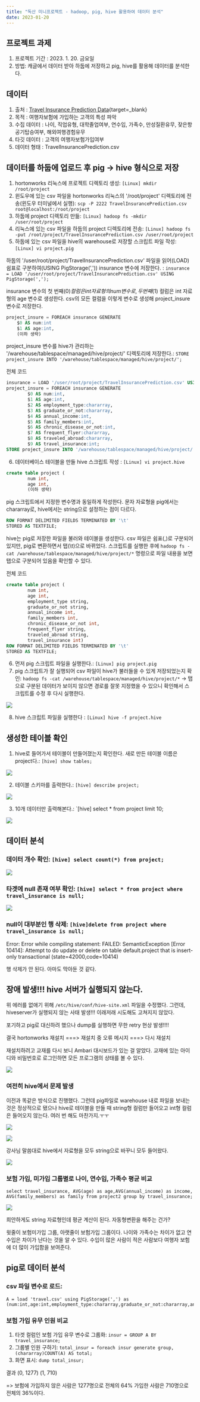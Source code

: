 ```yaml
---
title: "독산 미니프로젝트 - hadoop, pig, hive 활용하여 데이터 분석"
date: 2023-01-20
---
```


## 프로젝트 과제

1. 프로젝트 기간 : 2023. 1. 20. 금요일
2. 방법: 캐글에서 데이터 받아 하둡에 저장하고 pig, hive를 활용해 데이터를 분석한다.

## 데이터

1. 출처 : [Travel Insurance Prediction Data](https://www.kaggle.com/datasets/tejashvi14/travel-insurance-prediction-data?resource=download){target=_blank}
2. 목적 : 여행자보험에 가입하는 고객의 특성 파악
3. 수집 데이터 : 나이, 직업유형, 대학졸업여부, 연수입, 가족수, 만성질환유무, 잦은항공기탑승여부, 해외여행경험유무
4. 타깃 데이터 : 고객의 여행자보험가입여부
5. 데이터 형태 : TravelInsurancePrediction.csv

## 데이터를 하둡에 업로드 후 pig -> hive 형식으로 저장

1. hortonworks 리눅스에 프로젝트 디렉토리 생성: `[Linux] mkdir /root/project` 
2. 윈도우에 있는 csv 파일을 hortonworks 리눅스의 '/root/project' 디렉토리에 전송(윈도우 터미널에서 실행): `scp -P 2222 TravelInsurancePrediction.csv root@localhost:/root/project`
3. 하둡에 project 디렉토리 만듦: `[Linux] hadoop fs -mkdir /user/root/project`
4. 리눅스에 있는 csv 파일을 하둡의 project 디렉토리에  전송: `[Linux] hadoop fs -put /root/project/TravelInsurancePrediction.csv /user/root/project`
5. 하둡에 있는 csv 파일을 hive의 warehouse로 저장할 스크립트 파일 작성: `[Linux] vi project.pig`

하둡의 '/user/root/project/TravelInsurancePrediction.csv' 파일을 읽어(LOAD) 쉼표로 구분하여(USING PigStorage(',')) insurance 변수에 저장한다. : `insurance = LOAD '/user/root/project/TravelInsurancePrediction.csv' USING PigStorage(',');`

insurance 변수의 첫 번째($0) 컬럼은 int 자료형의 num 변수로, 두 번째($1) 컬럼은 int 자료형의 age 변수로 생성한다. csv의 모든 컬럼을 이렇게 변수로 생성해 project_insure 변수로 저장한다.

```sql
project_insure = FOREACH insurance GENERATE 
    $0 AS num:int 
    $1 AS age:int,
    (이하 생략)
```

project_insure 변수를 hive가 관리하는 '/warehouse/tablespace/managed/hive/project/' 디렉토리에 저장한다.: `STORE project_insure INTO '/warehouse/tablespace/managed/hive/project/';`


전체 코드

```sql
insurance = LOAD '/user/root/project/TravelInsurancePrediction.csv' USING PigStorage(',');
project_insure = FOREACH insurance GENERATE
        $0 AS num:int,
        $1 AS age:int,
        $2 AS employment_type:chararray,
        $3 AS graduate_or_not:chararray,
        $4 AS annual_income:int,
        $5 AS family_members:int,
        $6 AS chronic_disease_or_not:int,
        $7 AS frequent_flyer:chararray,
        $8 AS traveled_abroad:chararray,
        $9 AS travel_insurance:int;
STORE project_insure INTO '/warehouse/tablespace/managed/hive/project/';
```

6. 데이터베이스 테이블을 만들 hive 스크립트 작성 : `[Linux] vi project.hive`

```sql
create table project (
        num int,
        age int,
        (이하 생략)
```

pig 스크립트에서 지정한 변수명과 동일하게 작성한다. 문자 자료형을 pig에서는 chararray로, hive에서는 string으로 설정하는 점이 다르다. 

```sql
ROW FORMAT DELIMITED FIELDS TERMINATED BY '\t'
STORED AS TEXTFILE;
```

hive는 pig로 저장한 파일을 불러와 테이블을 생성한다. csv 파일은 쉼표(,)로 구분되어 있지만, pig로 변환하면서 탭(\t)으로 바뀌었다. 스크립트를 실행한 후에 `hadoop fs -cat /warehouse/tablespace/managed/hive/project/*` 명령으로 파일 내용을 보면 탭으로 구분되어 있음을 확인할 수 있다.

전체 코드

```sql
create table project (
        num int,
        age int,
        employment_type string,
        graduate_or_not string,
        annual_income int,
        family_members int,
        chronic_disease_or_not int,
        frequent_flyer string,
        traveled_abroad string,
        travel_insurance int)
ROW FORMAT DELIMITED FIELDS TERMINATED BY '\t'
STORED AS TEXTFILE;
```

6. 먼저 pig 스크립트 파일을 실행한다.: `[Linux] pig project.pig`
7. pig 스크립트가 잘 실행되어 csv 파일이 hive가 불러들을 수 있게 저장되었는지 확인: `hadoop fs -cat /warehouse/tablespace/managed/hive/project/*` -> 탭으로 구분된 데이터가 보이지 않으면 경로를 잘못 지정했을 수 있으니 확인해서 스크립트를 수정 후 다시 실행한다.

![](images/hadoop01.png)

8. hive 스크립트 파일을 실행한다 : `[Linux] hive -f project.hive`

## 생성한 테이블 확인

1. hive로 들어가서 테이블이 만들어졌는지 확인한다. 새로 만든 테이블 이름은 project다.: `[hive] show tables;`

![](images/hadoop02.png)

2. 테이블 스키마를 출력한다.: `[hive] describe project;`

![](images/hadoop03.png)

3. 10개 데이터만 출력해본다.: `[hive] select * from project limit 10;

![](images/hadoop04.png)

## 데이터 분석

### 데이터 개수 확인: `[hive] select count(*) from project;`

![](images/hadoop05.png)

### 타겟에 null 존재 여부 확인: `[hive] select * from project where travel_insurance is null;`

![](images/hadoop06.png)

### null이 대부분인 행 삭제: `[hive]delete from project where travel_insurance is null;`

Error: Error while compiling statement: FAILED: SemanticException [Error 10414]: Attempt to do update or delete on table default.project that is insert-only transactional (state=42000,code=10414)

행 삭제가 안 된다. 아마도 막아둔 것 같다.

## 장애 발생!!! hive 서버가 실행되지 않는다.

위 에러를 없애기 위해 `/etc/hive/conf/hive-site.xml` 파일을 수정했다. 
그런데, hiveserver가 실행되지 않는 사태 발생!!! 이래저래 시도해도 고쳐지지 않았다.

포기하고 pig로 대신하려 했으나 dump를 실행하면 무한 retry 현상 발생!!!!

결국 hortonworks 재설치 ===> 재설치 중 오류 메시지 ===> 다시 재설치

재설치하려고 교재를 다시 보니 Ambari 대시보드가 있는 걸 알았다. 교재에 있는 아이디와 비밀번호로 로그인하면 모든 프로그램의 상태를 볼 수 있다.

![](images/hadoop07.png)

### 여전히 hive에서 문제 발생

이전과 똑같은 방식으로 진행했다. 그런데 pig파일로 warehouse 내로 파일을 보내는 것은 정상적으로 됐으나 hive로 테이블을 만들 때 string형 컬럼만 들어오고 int형 컬럼은 들어오지 않는다. 여러 번 해도 마찬가지.ㅜㅜ

![](images/hadoop08.png)

![](images/hadoop09.png)

강사님 말씀대로 hive에서 자료형을 모두 string으로 바꾸니 모두 들어왔다.

![](images/hadoop10.png)

### 보험 가입, 미가입 그룹별로 나이, 연수입, 가족수 평균 비교

`select travel_insurance, AVG(age) as age,AVG(annual_income) as income, AVG(family_members) as family from project2 group by travel_insurance;`

![](images/hadoop11.png)

희안하게도 string 자료형인데 평균 계산이 된다. 자동형변환을 해주는 건가?

윗줄이 보험미가입 그룹, 아랫줄이 보험가입 그룹이다. 나이와 가족수는 차이가 없고 연수입은 차이가 난다는 것을 알 수 있다. 수입이 많은 사람이 적은 사람보다 여행자 보험에 더 많이 가입함을 보여준다.


## pig로 데이터 분석

### csv 파일 변수로 로드: 

```pig
A = load 'travel.csv' using PigStorage(',') as (num:int,age:int,employment_type:chararray,graduate_or_not:chararray,annual_income:int,family_members:int,chronic_disease_or_not:int,frequent_flyer:chararray,traveled_abroad:chararray,travel_insurance:int);
```

### 보험 가입 유무 인원 비교

1. 타겟 컬럼인 보험 가입 유무 변수로 그룹화: `insur = GROUP A BY travel_insurance;`
2. 그룹별 인원 구하기: `total_insur = foreach insur generate group, (chararray)COUNT(A) AS total;`
3. 화면 표시: `dump total_insur;`

결과
(0, 1277)
(1, 710)

=> 보험에 가입하지 않은 사람은 1277명으로 전체의 64% 가입한 사람은 710명으로 전체의 36%이다.

